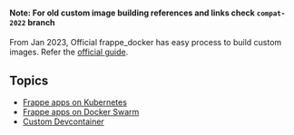#### Note: For old custom image building references and links check `compat-2022` branch

From Jan 2023, Official frappe_docker has easy process to build custom images. Refer the [official guide](https://github.com/frappe/frappe_docker/blob/main/docs/custom-apps.md).

## Topics

- [Frappe apps on Kubernetes](docs/kube-devcontainer.md)
- [Frappe apps on Docker Swarm](docs/docker-swarm.md)
- [Custom Devcontainer](docs/devcontainer.md)

